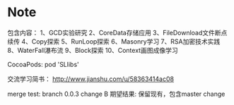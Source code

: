 # Note
包含内容：
1、GCD实验研究
2、CoreData存储应用
3、FileDownload文件断点续传
4、Copy探索
5、RunLoop探索
6、Masonry学习
7、RSA加密技术实践
8、WaterFall瀑布流
9、Block探索
10、Context画图成像学习


CocoaPods:
pod 'SLlibs'


交流学习简书：
http://www.jianshu.com/u/58363414ac08




merge test: 
branch 0.0.3 change B 
期望结果: 保留现有，包含master change
